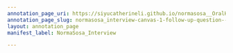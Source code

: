 ```yaml
---
annotation_page_uri: https://siyucatherineli.github.io/normasosa__OralHistory/annotations/normasosa_interview-canvas-1-follow-up-question--asking-sosa-if-chicago-have-a-more-diverse-in-labor-.json
annotation_page_slug: normasosa_interview-canvas-1-follow-up-question--asking-sosa-if-chicago-have-a-more-diverse-in-labor-
layout: annotation_page
manifest_label: NormaSosa_Interview

---
```

